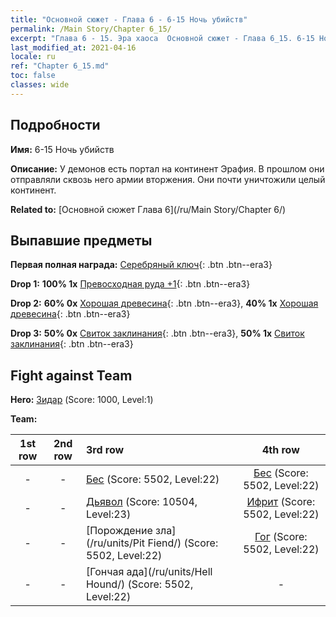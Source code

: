 ```yaml
---
title: "Основной сюжет - Глава 6 - 6-15 Ночь убийств"
permalink: /Main Story/Chapter 6_15/
excerpt: "Глава 6 - 15. Эра хаоса  Основной сюжет - Глава 6_15. 6-15 Ночь убийств"
last_modified_at: 2021-04-16
locale: ru
ref: "Chapter 6_15.md"
toc: false
classes: wide
---
```


## Подробности

 **Имя:** 6-15 Ночь убийств

 **Описание:** У демонов есть портал на континент Эрафия. В прошлом они отправляли сквозь него армии вторжения. Они почти уничтожили целый континент.

 **Related to:** [Основной сюжет Глава 6](/ru/Main Story/Chapter 6/)

## Выпавшие предметы

 **Первая полная награда:** [Серебряный ключ](/ru/Items/con_693/){: .btn .btn--era3}

 **Drop 1:** **100% 1x** [Превосходная руда +1](/ru/Items/mat_19/){: .btn .btn--era3}

 **Drop 2:** **60% 0x** [Хорошая древесина](/ru/Items/mat_13/){: .btn .btn--era3}, **40% 1x** [Хорошая древесина](/ru/Items/mat_13/){: .btn .btn--era3}

 **Drop 3:** **50% 0x** [Свиток заклинания](/ru/Items/con_694/){: .btn .btn--era3}, **50% 1x** [Свиток заклинания](/ru/Items/con_694/){: .btn .btn--era3}


## Fight against Team
 **Hero:** [Зидар](/ru/heroes/Zydar/) (Score: 1000, Level:1)

 **Team:**


  | 1st row | 2nd row | 3rd row | 4th row |
  |:----:|:----:|:----|:----:|
  | - | - | [Бес](/ru/units/Imp/) (Score: 5502, Level:22)  | [Бес](/ru/units/Imp/) (Score: 5502, Level:22)  |
  | - | - | [Дьявол](/ru/units/Devil/) (Score: 10504, Level:23)  | [Ифрит](/ru/units/Efreeti/) (Score: 5502, Level:22)  |
  | - | - | [Порождение зла](/ru/units/Pit Fiend/) (Score: 5502, Level:22)  | [Гог](/ru/units/Gog/) (Score: 5502, Level:22)  |
  | - | - | [Гончая ада](/ru/units/Hell Hound/) (Score: 5502, Level:22)  | - |


